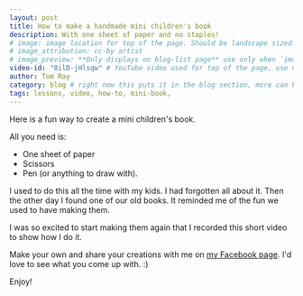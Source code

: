 ```yaml
---
layout: post
title: How to make a handmade mini children's book
description: With one sheet of paper and no staples!
# image: image location for top of the page. Should be landscape sized. ex: http://placehold.it/506x285/E8117F/ffffff?text=image
# image_attribution: cc-by artist
# image_preview: **Only displays on blog-list page** use only when `image` and `video-id` images won't work. example: other video source besides YouTube is used.
video-id: "8ilD-jHlsqw" # YouTube video used for top of the page, use url ID only. This embeds responsive video and video thumbnail for preview.
author: Tom Ray
category: blog # right now this puts it in the blog section, more can be created.
tags: lessons, video, how-to, mini-book,
---
```

Here is a fun way to create a mini children's book.

All you need is:

* One sheet of paper
* Scissors
* Pen (or anything to draw with).

I used to do this all the time with my kids. I had forgotten all about it. Then the other day I found one of our old books. It reminded me of the fun we used to have making them.

I was so excited to start making them again that I recorded this short video to show how I do it.

Make your own and share your creations with me on [my Facebook page](https://www.facebook.com/drawingstobook). I'd love to see what you come up with. :)

Enjoy!

